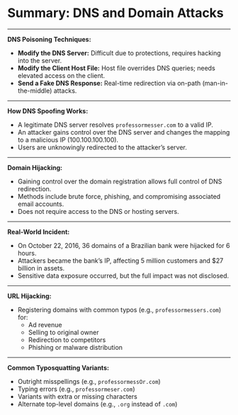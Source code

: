 # Summary: DNS and Domain Attacks

---

**DNS Poisoning Techniques:**
- **Modify the DNS Server:** Difficult due to protections, requires hacking into the server.
- **Modify the Client Host File:** Host file overrides DNS queries; needs elevated access on the client.
- **Send a Fake DNS Response:** Real-time redirection via on-path (man-in-the-middle) attacks.

---

**How DNS Spoofing Works:**
- A legitimate DNS server resolves `professormesser.com` to a valid IP.
- An attacker gains control over the DNS server and changes the mapping to a malicious IP (100.100.100.100).
- Users are unknowingly redirected to the attacker’s server.

---

**Domain Hijacking:**
- Gaining control over the domain registration allows full control of DNS redirection.
- Methods include brute force, phishing, and compromising associated email accounts.
- Does not require access to the DNS or hosting servers.

---

**Real-World Incident:**
- On October 22, 2016, 36 domains of a Brazilian bank were hijacked for 6 hours.
- Attackers became the bank’s IP, affecting 5 million customers and $27 billion in assets.
- Sensitive data exposure occurred, but the full impact was not disclosed.

---

**URL Hijacking:**
- Registering domains with common typos (e.g., `professormessers.com`) for:
  - Ad revenue
  - Selling to original owner
  - Redirection to competitors
  - Phishing or malware distribution

---

**Common Typosquatting Variants:**
- Outright misspellings (e.g., `professormessOr.com`)
- Typing errors (e.g., `professormeser.com`)
- Variants with extra or missing characters
- Alternate top-level domains (e.g., `.org` instead of `.com`)
